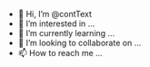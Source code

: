 - 👋 Hi, I’m @contText
- 👀 I’m interested in ...
- 🌱 I’m currently learning ...
- 💞️ I’m looking to collaborate on ...
- 📫 How to reach me ...

<!---
contText/contText is a ✨ special ✨ repository because its `README.md` (this file) appears on your GitHub profile.
You can click the Preview link to take a look at your changes.
--->
